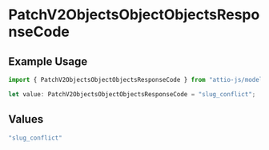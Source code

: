 # PatchV2ObjectsObjectObjectsResponseCode

## Example Usage

```typescript
import { PatchV2ObjectsObjectObjectsResponseCode } from "attio-js/models/errors";

let value: PatchV2ObjectsObjectObjectsResponseCode = "slug_conflict";
```

## Values

```typescript
"slug_conflict"
```